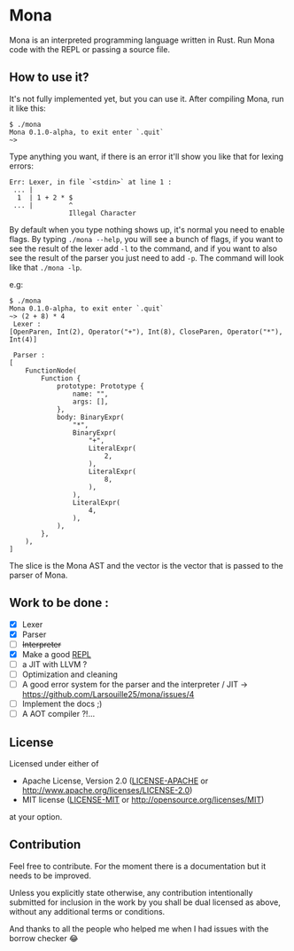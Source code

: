 # Mona
Mona is an interpreted programming language written in Rust. Run Mona code with the REPL or passing a source file.

## How to use it?

It's not fully implemented yet, but you can use it. After compiling Mona, run it like this:

```
$ ./mona
Mona 0.1.0-alpha, to exit enter `.quit`
~> 
``` 
Type anything you want, if there is an error it'll show you like that for lexing errors: 

```
Err: Lexer, in file `<stdin>` at line 1 :
 ... |
  1  | 1 + 2 * $
 ... |         ^
               Illegal Character
```

By default when you type nothing shows up, it's normal you need to enable flags. By typing `./mona --help`, you will see a bunch of flags, if you want to see the result of the lexer add `-l` to the command, and if you want to also see the result of the parser you just need to add `-p`. The command will look like that `./mona -lp`.

e.g:

```
$ ./mona
Mona 0.1.0-alpha, to exit enter `.quit`
~> (2 + 8) * 4
 Lexer : 
[OpenParen, Int(2), Operator("+"), Int(8), CloseParen, Operator("*"), Int(4)]

 Parser : 
[
    FunctionNode(
        Function {
            prototype: Prototype {
                name: "",
                args: [],
            },
            body: BinaryExpr(
                "*",
                BinaryExpr(
                    "+",
                    LiteralExpr(
                        2,
                    ),
                    LiteralExpr(
                        8,
                    ),
                ),
                LiteralExpr(
                    4,
                ),
            ),
        },
    ),
]

```
The slice is the Mona AST and the vector is the vector that is passed to the parser of Mona.

## Work to be done :
- [x] Lexer
- [x] Parser
- [ ] ~~Interpreter~~
- [x] Make a good [REPL](https://en.wikipedia.org/wiki/Read%E2%80%93eval%E2%80%93print_loop)
- [ ] a JIT with LLVM ?
- [ ] Optimization and cleaning
- [ ] A good error system for the parser and the interpreter / JIT -> https://github.com/Larsouille25/mona/issues/4
- [ ] Implement the docs ;)
- [ ] A AOT compiler ?!...

## License

Licensed under either of
 * Apache License, Version 2.0 ([LICENSE-APACHE](LICENSE-APACHE) or http://www.apache.org/licenses/LICENSE-2.0)
 * MIT license ([LICENSE-MIT](LICENSE-MIT) or http://opensource.org/licenses/MIT)

at your option.

## Contribution
Feel free to contribute. For the moment there is a documentation but it needs to be improved.

Unless you explicitly state otherwise, any contribution intentionally submitted
for inclusion in the work by you shall be dual licensed as above, without any
additional terms or conditions.

And thanks to all the people who helped me when I had issues with the borrow checker 😂
